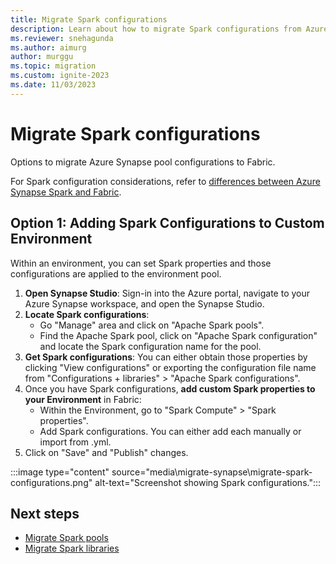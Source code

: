 ```yaml
---
title: Migrate Spark configurations
description: Learn about how to migrate Spark configurations from Azure Synapse Spark to Fabric.
ms.reviewer: snehagunda
ms.author: aimurg
author: murggu
ms.topic: migration
ms.custom: ignite-2023
ms.date: 11/03/2023
---
```


# Migrate Spark configurations

Options to migrate Azure Synapse pool configurations to Fabric.

For Spark configuration considerations, refer to [differences between Azure Synapse Spark and Fabric](NEEDLINK).

## Option 1: Adding Spark Configurations to Custom Environment

Within an environment, you can set Spark properties and those configurations are applied to the environment pool.

1.	**Open Synapse Studio**: Sign-in into the Azure portal, navigate to your Azure Synapse workspace, and open the Synapse Studio.
1.	**Locate Spark configurations**:
    * Go "Manage" area and click on "Apache Spark pools".
    * Find the Apache Spark pool, click on "Apache Spark configuration" and locate the Spark configuration name for the pool.
1.	**Get Spark configurations**: You can either obtain those properties by clicking "View configurations" or exporting the configuration file name from "Configurations + libraries" > "Apache Spark configurations".
1.	Once you have Spark configurations, **add custom Spark properties to your Environment** in Fabric:
    * Within the Environment, go to "Spark Compute" > "Spark properties".
    * Add Spark configurations. You can either add each manually or import from .yml.
1.	Click on "Save" and "Publish" changes.

:::image type="content" source="media\migrate-synapse\migrate-spark-configurations.png" alt-text="Screenshot showing Spark configurations.":::

## Next steps

- [Migrate Spark pools](migrate-synapse-spark-pools.md)
- [Migrate Spark libraries](migrate-synapse-spark-libraries.md)
